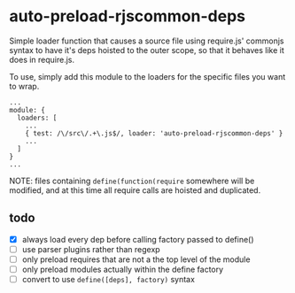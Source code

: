 # auto-preload-rjscommon-deps

Simple loader function that causes a source file using require.js' commonjs syntax to have it's deps hoisted to the outer scope, so that it behaves like it does in require.js.

To use, simply add this module to the loaders for the specific files you want to wrap.

```
...
module: {
  loaders: [
    ...
    { test: /\/src\/.+\.js$/, loader: 'auto-preload-rjscommon-deps' }
    ...
  ]
}
...
```

NOTE: files containing `define(function(require` somewhere will be modified, and at this time all require calls are hoisted and duplicated.

## todo
 - [x] always load every dep before calling factory passed to define()
 - [ ] use parser plugins rather than regexp
 - [ ] only preload requires that are not a the top level of the module
 - [ ] only preload modules actually within the define factory
 - [ ] convert to use `define([deps], factory)` syntax